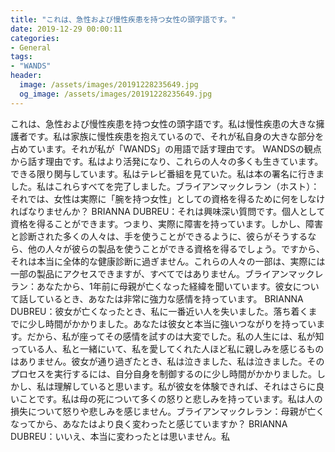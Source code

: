 ```yaml
---
title: "これは、急性および慢性疾患を持つ女性の頭字語です。"
date: 2019-12-29 00:00:11
categories:
- General
tags:
- "WANDS"
header:
  image: /assets/images/20191228235649.jpg
  og_image: /assets/images/20191228235649.jpg
---
```


これは、急性および慢性疾患を持つ女性の頭字語です。私は慢性疾患の大きな擁護者です。私は家族に慢性疾患を抱えているので、それが私自身の大きな部分を占めています。それが私が「WANDS」の用語で話す理由です。 WANDSの観点から話す理由です。私はより活発になり、これらの人々の多くも生きています。できる限り関与しています。私はテレビ番組を見ていた。私は本の署名に行きました。私はこれらすべてを完了しました。ブライアンマックレラン（ホスト）：それでは、女性は実際に「腕を持つ女性」としての資格を得るために何をしなければなりませんか？ BRIANNA DUBREU：それは興味深い質問です。個人として資格を得ることができます。つまり、実際に障害を持っています。しかし、障害と診断された多くの人々は、手を使うことができるように、彼らがそうするなら、他の人々が彼らの製品を使うことができる資格を得るでしょう。ですから、それは本当に全体的な健康診断に過ぎません。これらの人々の一部は、実際には一部の製品にアクセスできますが、すべてではありません。ブライアンマックレラン：あなたから、1年前に母親が亡くなった経緯を聞いています。彼女について話しているとき、あなたは非常に強力な感情を持っています。 BRIANNA DUBREU：彼女が亡くなったとき、私に一番近い人を失いました。落ち着くまでに少し時間がかかりました。あなたは彼女と本当に強いつながりを持っています。だから、私が座ってその感情を試すのは大変でした。私の人生には、私が知っている人、私と一緒にいて、私を愛してくれた人ほど私に親しみを感じるものはありません。彼女が通り過ぎたとき、私は泣きました、私は泣きました。そのプロセスを実行するには、自分自身を制御するのに少し時間がかかりました。しかし、私は理解していると思います。私が彼女を体験できれば、それはさらに良いことです。私は母の死について多くの怒りと悲しみを持っています。私は人の損失について怒りや悲しみを感じません。ブライアンマックレラン：母親が亡くなってから、あなたはより良く変わったと感じていますか？ BRIANNA DUBREU：いいえ、本当に変わったとは思いません。私
